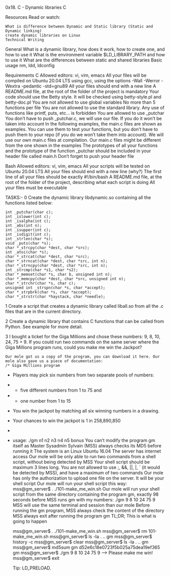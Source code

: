 0x18. C - Dynamic libraries
C

Resources
Read or watch:

	What is difference between Dynamic and Static library (Static and Dynamic linking)
	create dynamic libraries on Linux
	Technical Writing

General
	What is a dynamic library, how does it work, how to create one, and how to use it
	What is the environment variable $LD_LIBRARY_PATH and how to use it
	What are the differences between static and shared libraries
	Basic usage nm, ldd, ldconfig

Requirements
C
	Allowed editors: vi, vim, emacs
	All your files will be compiled on Ubuntu 20.04 LTS using gcc, using the options -Wall -Werror -Wextra -pedantic -std=gnu89
	All your files should end with a new line
	A README.md file, at the root of the folder of the project is mandatory
	Your code should use the Betty style. It will be checked using betty-style.pl and betty-doc.pl
	You are not allowed to use global variables
	No more than 5 functions per file
	You are not allowed to use the standard library. Any use of functions like printf, puts, etc… is forbidden
	You are allowed to use _putchar
	You don’t have to push _putchar.c, we will use our file. If you do it won’t be taken into account
	In the following examples, the main.c files are shown as examples. You can use them to test your functions, but you don’t have to push them to your repo (if you do we won’t take them into account). We will use our own main.c files at compilation. Our main.c files might be different from the one shown in the examples
	The prototypes of all your functions and the prototype of the function _putchar should be included in your header file called main.h
	Don’t forget to push your header file

Bash
	Allowed editors: vi, vim, emacs
	All your scripts will be tested on Ubuntu 20.04 LTS
	All your files should end with a new line (why?)
	The first line of all your files should be exactly #!/bin/bash
	A README.md file, at the root of the folder of the project, describing what each script is doing
	All your files must be executable


TASKS:-
0 Create the dynamic library libdynamic.so containing all the functions listed below:

	int _putchar(char c);
	int _islower(int c);
	int _isalpha(int c);
	int _abs(int n);
	int _isupper(int c);
	int _isdigit(int c);
	int _strlen(char *s);
	void _puts(char *s);
	char *_strcpy(char *dest, char *src);
	int _atoi(char *s);
	char *_strcat(char *dest, char *src);
	char *_strncat(char *dest, char *src, int n);
	char *_strncpy(char *dest, char *src, int n);
	int _strcmp(char *s1, char *s2);
	char *_memset(char *s, char b, unsigned int n);
	char *_memcpy(char *dest, char *src, unsigned int n);
	char *_strchr(char *s, char c);
	unsigned int _strspn(char *s, char *accept);
	char *_strpbrk(char *s, char *accept);
	char *_strstr(char *haystack, char *needle);

1 Create a script that creates a dynamic library called liball.so from all the .c files that are in the current directory.


2 Create a dynamic library that contains C functions that can be called from Python. See example for more detail.

3 I bought a ticket for the Giga Millions and chose these numbers: 9, 8, 10, 24, 75 + 9. If you could run two commands on the same server where the Giga Millions program runs, could you make me win the Jackpot?

	Our mole got us a copy of the program, you can download it here. Our mole also gave us a piece of documentation:
	/* Giga Millions program                                                                                    
  * Players may pick six numbers from two separate pools of numbers:                                                
  * - five different numbers from 1 to 75 and                                                                       
  * - one number from 1 to 15                                                                                       
  * You win the jackpot by matching all six winning numbers in a drawing.                                           
  * Your chances to win the jackpot is 1 in 258,890,850                                                             
  *                                                                                                                 
  * usage: ./gm n1 n2 n3 n4 n5 bonus
	You can’t modify the program gm itself as Master Sysadmin Sylvain (MSS) always checks its MD5 before running it
	The system is an Linux Ubuntu 16.04
	The server has internet access
	Our mole will be only able to run two commands from a shell script, without being detected by MSS
	Your shell script should be maximum 3 lines long. You are not allowed to use ;, &&, ||, |, ` (it would be detected by MSS), and have a maximum of two commands
	Our mole has only the authorization to upload one file on the server. It will be your shell script
	Our mole will run your shell script this way: mss@gm_server$ . ./101-make_me_win.sh
	Our mole will run your shell script from the same directory containing the program gm, exactly 98 seconds before MSS runs gm with my numbers: ./gm 9 8 10 24 75 9
	MSS will use the same terminal and session than our mole
	Before running the gm program, MSS always check the content of the directory
	MSS always exit after running the program gm
	TL;DR; This is what is going to happen
	
	mss@gm_server$ . ./101-make_me_win.sh
	mss@gm_server$ rm 101-make_me_win.sh
	mss@gm_server$ ls -la
	. .. gm
	mss@gm_server$ history -c
	mss@gm_server$ clear
	mss@gm_server$ ls -la
	. .. gm
	mss@gm_server$ md5sum gm
	d52e6c18e0723f5b025a75dea19ef365  gm
	mss@gm_server$ ./gm 9 8 10 24 75 9
	--> Please make me win!
	mss@gm_server$ exit
	
	Tip: LD_PRELOAD.
